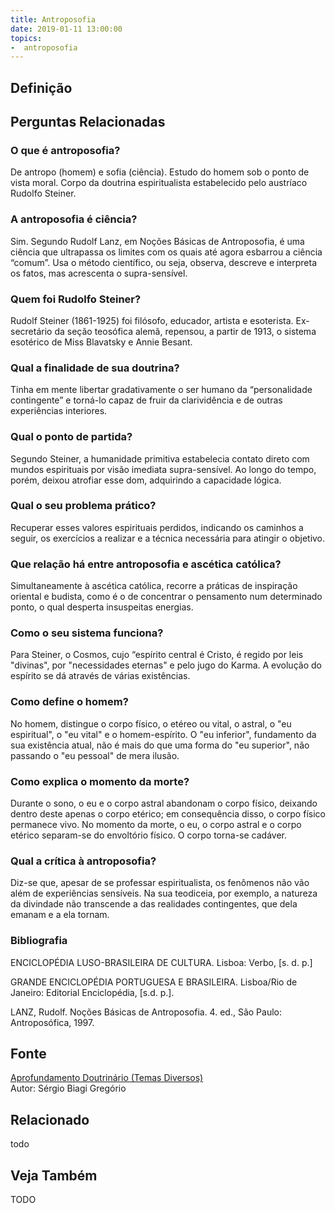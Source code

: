 ```yaml
---
title: Antroposofia
date: 2019-01-11 13:00:00
topics: 
-  antroposofia
---
```


## Definição


## Perguntas Relacionadas

### O que é antroposofia?
De antropo (homem) e sofia (ciência). Estudo do homem sob o ponto de
vista moral. Corpo da doutrina espiritualista estabelecido pelo
austríaco Rudolfo Steiner.

### A antroposofia é ciência?
Sim. Segundo Rudolf Lanz, em Noções Básicas de Antroposofia, é uma
ciência que ultrapassa os limites com os quais até agora esbarrou a
ciência “comum”. Usa o método científico, ou seja, observa, descreve e
interpreta os fatos, mas acrescenta o supra-sensível.

### Quem foi Rudolfo Steiner?
Rudolf Steiner (1861-1925) foi filósofo, educador, artista e esoterista.
Ex-secretário da seção teosófica alemã, repensou, a partir de 1913, o
sistema esotérico de Miss Blavatsky e Annie Besant.

### Qual a finalidade de sua doutrina?
Tinha em mente libertar gradativamente o ser humano da “personalidade
contingente” e torná-lo capaz de fruir da clarividência e de outras
experiências interiores.

### Qual o ponto de partida?
Segundo Steiner, a humanidade primitiva estabelecia contato direto com
mundos espirituais por visão imediata supra-sensível. Ao longo do tempo,
porém, deixou atrofiar esse dom, adquirindo a capacidade lógica.

### Qual o seu problema prático?
Recuperar esses valores espirituais perdidos, indicando os caminhos a
seguir, os exercícios a realizar e a técnica necessária para atingir o
objetivo.

### Que relação há entre antroposofia e ascética católica?
Simultaneamente à ascética católica, recorre a práticas de inspiração
oriental e budista, como é o de concentrar o pensamento num determinado
ponto, o qual desperta insuspeitas energias.

### Como o seu sistema funciona?
Para Steiner, o Cosmos, cujo “espírito central é Cristo, é regido por
leis "divinas", por "necessidades eternas" e pelo jugo do Karma. A
evolução do espírito se dá através de várias existências.

### Como define o homem?
No homem, distingue o corpo físico, o etéreo ou vital, o astral, o "eu
espiritual", o "eu vital" e o homem-espírito. O "eu inferior",
fundamento da sua existência atual, não é mais do que uma forma do "eu
superior", não passando o "eu pessoal" de mera ilusão.

### Como explica o momento da morte?
Durante o sono, o eu e o corpo astral abandonam o corpo físico, deixando
dentro deste apenas o corpo etérico; em consequência disso, o corpo
físico permanece vivo. No momento da morte, o eu, o corpo astral e o
corpo etérico separam-se do envoltório físico. O corpo torna-se cadáver.

### Qual a crítica à antroposofia?
Diz-se que, apesar de se professar espiritualista, os fenômenos não vão
além de experiências sensíveis. Na sua teodiceia, por exemplo, a
natureza da divindade não transcende a das realidades contingentes, que
dela emanam e a ela tornam.


### Bibliografia
ENCICLOPÉDIA LUSO-BRASILEIRA DE CULTURA. Lisboa: Verbo, \[s. d. p.\]

GRANDE ENCICLOPÉDIA PORTUGUESA E BRASILEIRA. Lisboa/Rio de Janeiro:
Editorial Enciclopédia, \[s.d. p.\].

LANZ, Rudolf. Noções Básicas de Antroposofia. 4. ed., São Paulo:
Antroposófica, 1997.

## Fonte
[Aprofundamento Doutrinário (Temas Diversos)](https://sites.google.com/view/aprofundamentodoutrinario/antroposofia)  
Autor: Sérgio Biagi Gregório


## Relacionado
todo

## Veja Também
TODO

